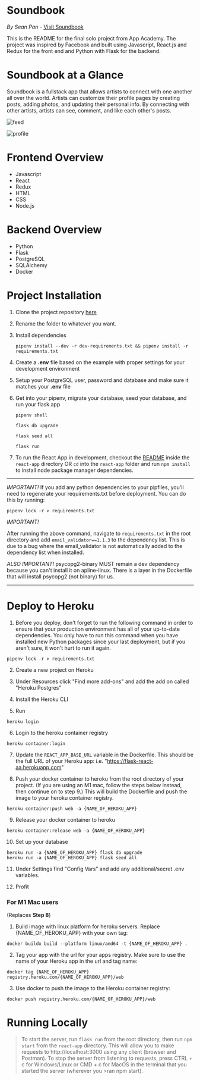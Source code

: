 # Soundbook

*By Sean Pan* - [Visit Soundbook](https://sound-book.herokuapp.com/)

This is the README for the final solo project from App Academy.
The project was inspired by Facebook and built using Javascript,
React.js and Redux for the front end and Python with Flask for the backend.

# Soundbook at a Glance

Soundbook is a fullstack app that allows artists to connect with one another all over the world. Artists can customize their profile pages by creating posts, adding photos, and updating their personal info. By connecting with other artists, artists can see, comment, and like each other's posts. 

![feed](https://res.cloudinary.com/photofinder/image/upload/v1640727220/Capture_a9jsms.jpg)

![profile](https://res.cloudinary.com/photofinder/image/upload/v1640734120/Capture_rs9gqq.jpg)

# Frontend Overview
- Javascript
- React
- Redux
- HTML
- CSS
- Node.js

# Backend Overview
- Python
- Flask
- PostgreSQL
- SQLAlchemy
- Docker

# Project Installation

1. Clone the project repository [here](https://github.com/span9692/Soundbook)

2. Rename the folder to whatever you want.

3. Install dependencies

      ```
      pipenv install --dev -r dev-requirements.txt && pipenv install -r requirements.txt
      ```

4. Create a **.env** file based on the example with proper settings for your
   development environment
5. Setup your PostgreSQL user, password and database and make sure it matches your **.env** file

6. Get into your pipenv, migrate your database, seed your database, and run your flask app

   ```
   pipenv shell
   ```

   ```
   flask db upgrade
   ```

   ```
   flask seed all
   ```

   ```
   flask run
   ```

7. To run the React App in development, checkout the [README](./react-app/README.md) inside the `react-app` directory OR `cd` into the `react-app` folder and run `npm install` to install node package manager dependencies.

***
*IMPORTANT!*
   If you add any python dependencies to your pipfiles, you'll need to regenerate your requirements.txt before deployment.
   You can do this by running:

   ```
   pipenv lock -r > requirements.txt
   ```
 *IMPORTANT!*
 
  After running the above command, navigate to `requirements.txt` in the root directory and add `email_validator==1.1.3` to the dependency list. This is due to a bug where the email_validator is not automatically added to the dependency list when installed.
   

*ALSO IMPORTANT!*
   psycopg2-binary MUST remain a dev dependency because you can't install it on apline-linux.
   There is a layer in the Dockerfile that will install psycopg2 (not binary) for us.
***

# Deploy to Heroku
1. Before you deploy, don't forget to run the following command in order to ensure that your production environment has all of your up-to-date dependencies. You only have to run this command when you have installed new Python packages since your last deployment, but if you aren't sure, it won't hurt to run it again.

```
pipenv lock -r > requirements.txt
```
2. Create a new project on Heroku

3. Under Resources click "Find more add-ons" and add the add on called "Heroku Postgres"

4. Install the Heroku CLI

5. Run
```
heroku login
```
6. Login to the heroku container registry
```
heroku container:login
```
7. Update the `REACT_APP_BASE_URL` variable in the Dockerfile. This should be the full URL of your Heroku app: i.e. "https://flask-react-aa.herokuapp.com"

8. Push your docker container to heroku from the root directory of your project. (If you are using an M1 mac, follow the steps below instead, then continue on to step 9.) This will build the Dockerfile and push the image to your heroku container registry.
```
heroku container:push web -a {NAME_OF_HEROKU_APP}
```
9. Release your docker container to heroku
```
heroku container:release web -a {NAME_OF_HEROKU_APP}
```
10. Set up your database
```
heroku run -a {NAME_OF_HEROKU_APP} flask db upgrade
heroku run -a {NAME_OF_HEROKU_APP} flask seed all
```
11. Under Settings find "Config Vars" and add any additional/secret .env variables.

12. Profit

### For M1 Mac users
(Replaces **Step 8**)

1. Build image with linux platform for heroku servers. Replace {NAME_OF_HEROKU_APP} with your own tag:
```
docker buildx build --platform linux/amd64 -t {NAME_OF_HEROKU_APP} .
```
2. Tag your app with the url for your apps registry. Make sure to use the name of your Heroku app in the url and tag name:
```
docker tag {NAME_OF_HEROKU_APP} registry.heroku.com/{NAME_OF_HEROKU_APP}/web
```
3. Use docker to push the image to the Heroku container registry:
```
docker push registry.heroku.com/{NAME_OF_HEROKU_APP}/web
```

# Running Locally
>To start the server, run `flask run` from the root directory, then run `npm start` from the `react-app` directory. This will allow you to make requests to http://localhost:3000 using any client (browser and Postman).
>To stop the server from listening to requests, press CTRL + c for Windows/Linux or CMD + c for MacOS in the terminal that you started the server (wherever you >ran npm start).
